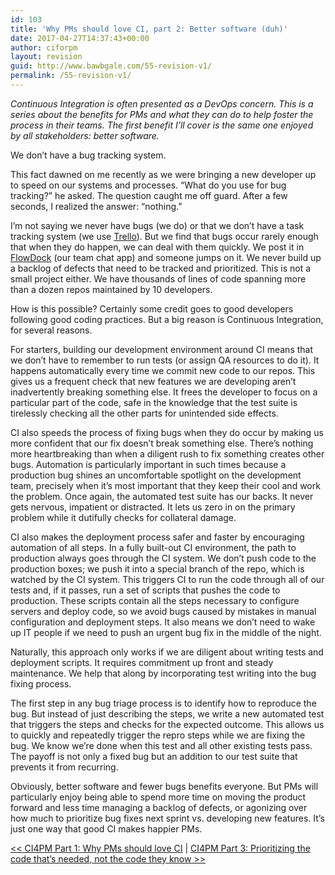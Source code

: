 ```yaml
---
id: 103
title: 'Why PMs should love CI, part 2: Better software (duh)'
date: 2017-04-27T14:37:43+00:00
author: ciforpm
layout: revision
guid: http://www.bawbgale.com/55-revision-v1/
permalink: /55-revision-v1/
---
```

_Continuous Integration is often presented as a DevOps concern. This is a series about the benefits for PMs and what they can do to help foster the process in their teams. The first benefit I’ll cover is the same one enjoyed by all stakeholders: better software._

We don’t have a bug tracking system.

This fact dawned on me recently as we were bringing a new developer up to speed on our systems and processes. “What do you use for bug tracking?” he asked. The question caught me off guard. After a few seconds, I realized the answer: “nothing.&#8221;

I’m not saying we never have bugs (we do) or that we don’t have a task tracking system (we use [Trello](http://trello.com)). But we find that bugs occur rarely enough that when they do happen, we can deal with them quickly. We post it in [FlowDock](http://flowdock.com) (our team chat app) and someone jumps on it. We never build up a backlog of defects that need to be tracked and prioritized. This is not a small project either. We have thousands of lines of code spanning more than a dozen repos maintained by 10 developers.

How is this possible? Certainly some credit goes to good developers following good coding practices. But a big reason is Continuous Integration, for several reasons.

For starters, building our development environment around CI means that we don&#8217;t have to remember to run tests (or assign QA resources to do it). It happens automatically every time we commit new code to our repos. This gives us a frequent check that new features we are developing aren&#8217;t inadvertently breaking something else. It frees the developer to focus on a particular part of the code, safe in the knowledge that the test suite is tirelessly checking all the other parts for unintended side effects.

CI also speeds the process of fixing bugs when they do occur by making us more confident that our fix doesn’t break something else. There’s nothing more heartbreaking than when a diligent rush to fix something creates other bugs. Automation is particularly important in such times because a production bug shines an uncomfortable spotlight on the development team, precisely when it&#8217;s most important that they keep their cool and work the problem. Once again, the automated test suite has our backs. It never gets nervous, impatient or distracted. It lets us zero in on the primary problem while it dutifully checks for collateral damage.

CI also makes the deployment process safer and faster by encouraging automation of all steps. In a fully built-out CI environment, the path to production always goes through the CI system. We don&#8217;t push code to the production boxes; we push it into a special branch of the repo, which is watched by the CI system. This triggers CI to run the code through all of our tests and, if it passes, run a set of scripts that pushes the code to production. These scripts contain all the steps necessary to configure servers and deploy code, so we avoid bugs caused by mistakes in manual configuration and deployment steps. It also means we don’t need to wake up IT people if we need to push an urgent bug fix in the middle of the night.

Naturally, this approach only works if we are diligent about writing tests and deployment scripts. It requires commitment up front and steady maintenance. We help that along by incorporating test writing into the bug fixing process.

The first step in any bug triage process is to identify how to reproduce the bug. But instead of just describing the steps, we write a new automated test that triggers the steps and checks for the expected outcome. This allows us to quickly and repeatedly trigger the repro steps while we are fixing the bug. We know we&#8217;re done when this test and all other existing tests pass. The payoff is not only a fixed bug but an addition to our test suite that prevents it from recurring.

Obviously, better software and fewer bugs benefits everyone. But PMs will particularly enjoy being able to spend more time on moving the product forward and less time managing a backlog of defects, or agonizing over how much to prioritize bug fixes next sprint vs. developing new features. It’s just one way that good CI makes happier PMs.

[<< CI4PM Part 1: Why PMs should love CI](/why-pms-should-love-ci/ "Why PMs should love CI") | [CI4PM Part 3: Prioritizing the code that’s needed, not the code they know >>](/why-pms-should-love-ci-part-3-prioritizing-the-code-thats-needed-not-the-code-they-know/ "Why PMs should love CI, part 3: Prioritizing the code that’s needed, not the code they know")